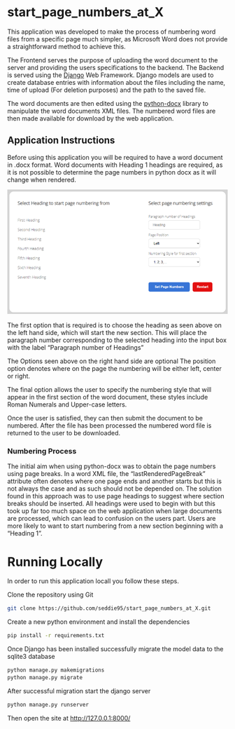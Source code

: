 # start_page_numbers_at_X
This application was developed to make the process of numbering word files from a specific page much simpler,
as Microsoft Word does not provide a straightforward method to achieve this. 

The Frontend serves the purpose of uploading the word document to the server and providing the users 
specifications to the backend.
The Backend is served using the [Django](https://www.djangoproject.com/) Web Framework. Django models are used to create database entries with information about the files including the name, time of upload (For deletion purposes)
and the path to the saved file.

The word documents are then edited using the  [python-docx](https://python-docx.readthedocs.io/en/latest/) 
library to manipulate the word documents XML files.  The numbered word files are then made available for
download by the web application.

## Application Instructions 
Before using this application you will be required to have a word document in .docx format. Word documents with Heading 1 headings are required, as it is not possible to determine the page numbers in python docx as it will change when rendered.


<p align="center">
  <img width="750"  src="images/page_settings.PNG">
</p>

The first option that is required is to choose the heading  as seen above on the left hand side, which will start the new section. This will place the paragraph number corresponding to the selected heading into the input box with the label “Paragraph number of Headings”

The Options seen above on the right hand side are optional 
The position option denotes where on the page the numbering will be either left, center or right.

The final option allows the user to specify the numbering style that will appear in the first section of the word document, these styles include Roman Numerals and Upper-case letters.

Once the user is satisfied, they can then submit the document to be numbered.
After the file has been processed the numbered word file is returned to the user to be downloaded.

### Numbering Process
The initial aim when using python-docx was to obtain the page numbers using page breaks. 
In a word XML file, the “lastRenderedPageBreak” attribute often denotes where one page ends and another starts 
but this is not always the case and as such should not be depended on. 
The solution found in this approach was to use page headings to suggest where section breaks should be inserted. 
All headings were used to begin with but this took up far too much space on the web application when large documents are processed,
which can lead to confusion on the users part. Users are more likely to want to start numbering from a new section beginning with a “Heading 1”.

# Running Locally
In order to run this application locall you  follow these steps.

Clone the repository using Git 

```bash
git clone https://github.com/seddie95/start_page_numbers_at_X.git
```

Create a new python environment and install the dependencies
```bash
pip install -r requirements.txt
```
Once Django has been installed successfully migrate the model data to the sqlite3 database
```bash
python manage.py makemigrations
python manage.py migrate
```
After successful migration start the django server 
```bash
python manage.py runserver
```
Then open the site at http://127.0.0.1:8000/

